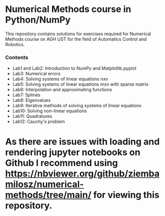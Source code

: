 # Numerical Methods course in Python/NumPy

This repository contains solutions for exercises required for Numerical Methods course on
AGH UST for the field of Automatics Control and Robotics.

### Contents

* Lab1 and Lab2: Introduction to NumPy and Matplotlib.pyplot
* Lab3: Numerical errors
* Lab4: Solving systems of linear equations nxn
* Lab5: Solving systems of linear equations mxn with sparse matrix
* Lab6: Interpolation and approximating functions
* Lab7: Splines
* Lab8: Eigenvalues
* Lab9: Iterative methods of solving systems of linear equations
* Lab10: Solving non-linear equations
* Lab11: Quadratures
* Lab12: Cauchy's problem

# As there are issues with loading and rendering jupyter notebooks on Github I recommend using https://nbviewer.org/github/ziembamilosz/numerical-methods/tree/main/ for viewing this repository.
